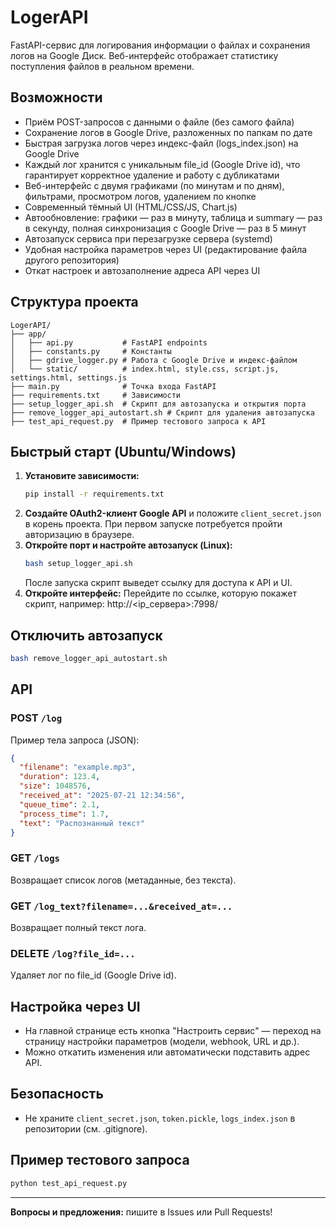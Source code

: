 # LogerAPI

FastAPI-сервис для логирования информации о файлах и сохранения логов на Google Диск. Веб-интерфейс отображает статистику поступления файлов в реальном времени.

## Возможности
- Приём POST-запросов с данными о файле (без самого файла)
- Сохранение логов в Google Drive, разложенных по папкам по дате
- Быстрая загрузка логов через индекс-файл (logs_index.json) на Google Drive
- Каждый лог хранится с уникальным file_id (Google Drive id), что гарантирует корректное удаление и работу с дубликатами
- Веб-интерфейс с двумя графиками (по минутам и по дням), фильтрами, просмотром логов, удалением по кнопке
- Современный тёмный UI (HTML/CSS/JS, Chart.js)
- Автообновление: графики — раз в минуту, таблица и summary — раз в секунду, полная синхронизация с Google Drive — раз в 5 минут
- Автозапуск сервиса при перезагрузке сервера (systemd)
- Удобная настройка параметров через UI (редактирование файла другого репозитория)
- Откат настроек и автозаполнение адреса API через UI

## Структура проекта
```
LogerAPI/
├── app/
│   ├── api.py           # FastAPI endpoints
│   ├── constants.py     # Константы
│   ├── gdrive_logger.py # Работа с Google Drive и индекс-файлом
│   └── static/          # index.html, style.css, script.js, settings.html, settings.js
├── main.py              # Точка входа FastAPI
├── requirements.txt     # Зависимости
├── setup_logger_api.sh  # Скрипт для автозапуска и открытия порта
├── remove_logger_api_autostart.sh # Скрипт для удаления автозапуска
├── test_api_request.py  # Пример тестового запроса к API
```

## Быстрый старт (Ubuntu/Windows)
1. **Установите зависимости:**
   ```bash
   pip install -r requirements.txt
   ```
2. **Создайте OAuth2-клиент Google API** и положите `client_secret.json` в корень проекта. При первом запуске потребуется пройти авторизацию в браузере.
3. **Откройте порт и настройте автозапуск (Linux):**
   ```bash
   bash setup_logger_api.sh
   ```
   После запуска скрипт выведет ссылку для доступа к API и UI.
4. **Откройте интерфейс:**
   Перейдите по ссылке, которую покажет скрипт, например:
   http://<ip_сервера>:7998/

## Отключить автозапуск
```bash
bash remove_logger_api_autostart.sh
```

## API
### POST `/log`
Пример тела запроса (JSON):
```json
{
  "filename": "example.mp3",
  "duration": 123.4,
  "size": 1048576,
  "received_at": "2025-07-21 12:34:56",
  "queue_time": 2.1,
  "process_time": 1.7,
  "text": "Распознанный текст"
}
```

### GET `/logs`
Возвращает список логов (метаданные, без текста).

### GET `/log_text?filename=...&received_at=...`
Возвращает полный текст лога.

### DELETE `/log?file_id=...`
Удаляет лог по file_id (Google Drive id).

## Настройка через UI
- На главной странице есть кнопка "Настроить сервис" — переход на страницу настройки параметров (модели, webhook, URL и др.).
- Можно откатить изменения или автоматически подставить адрес API.

## Безопасность
- Не храните `client_secret.json`, `token.pickle`, `logs_index.json` в репозитории (см. .gitignore).

## Пример тестового запроса
```bash
python test_api_request.py
```

---

**Вопросы и предложения:** пишите в Issues или Pull Requests!